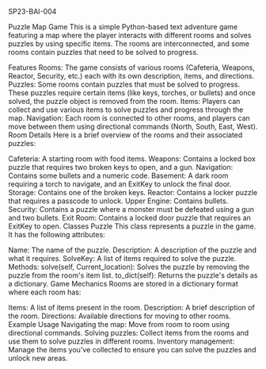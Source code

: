 SP23-BAI-004

Puzzle Map Game
This is a simple Python-based text adventure game featuring a map where the player interacts with different rooms and solves puzzles by using specific items. The rooms are interconnected, and some rooms contain puzzles that need to be solved to progress.

Features
Rooms: The game consists of various rooms (Cafeteria, Weapons, Reactor, Security, etc.) each with its own description, items, and directions.
Puzzles: Some rooms contain puzzles that must be solved to progress. These puzzles require certain items (like keys, torches, or bullets) and once solved, the puzzle object is removed from the room.
Items: Players can collect and use various items to solve puzzles and progress through the map.
Navigation: Each room is connected to other rooms, and players can move between them using directional commands (North, South, East, West).
Room Details
Here is a brief overview of the rooms and their associated puzzles:

Cafeteria: A starting room with food items.
Weapons: Contains a locked box puzzle that requires two broken keys to open, and a gun.
Navigation: Contains some bullets and a numeric code.
Basement: A dark room requiring a torch to navigate, and an ExitKey to unlock the final door.
Storage: Contains one of the broken keys.
Reactor: Contains a locker puzzle that requires a passcode to unlock.
Upper Engine: Contains bullets.
Security: Contains a puzzle where a monster must be defeated using a gun and two bullets.
Exit Room: Contains a locked door puzzle that requires an ExitKey to open.
Classes
Puzzle
This class represents a puzzle in the game. It has the following attributes:

Name: The name of the puzzle.
Description: A description of the puzzle and what it requires.
SolveKey: A list of items required to solve the puzzle.
Methods:
solve(self, Current_location): Solves the puzzle by removing the puzzle from the room's item list.
to_dict(self): Returns the puzzle's details as a dictionary.
Game Mechanics
Rooms are stored in a dictionary format where each room has:

Items: A list of items present in the room.
Description: A brief description of the room.
Directions: Available directions for moving to other rooms.
Example Usage
Navigating the map: Move from room to room using directional commands.
Solving puzzles: Collect items from the rooms and use them to solve puzzles in different rooms.
Inventory management: Manage the items you've collected to ensure you can solve the puzzles and unlock new areas.